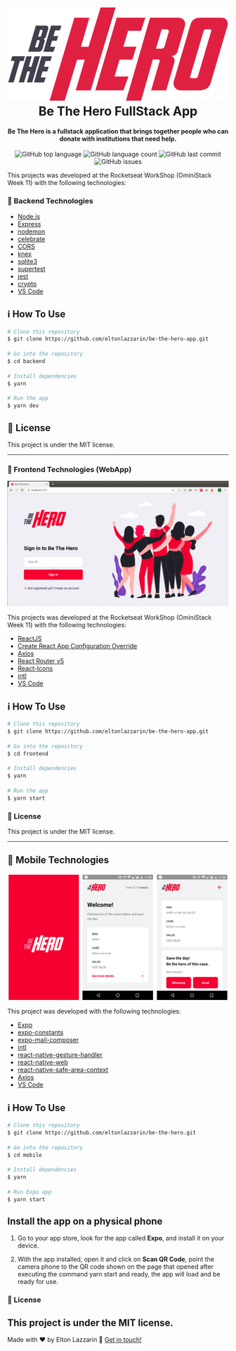 <h1 align="center">
    <img alt="GoBarber" src="https://github.com/eltonlazzarin/be-the-hero-app/blob/master/frontend/src/assets/logo.svg" />
    <br>
    Be The Hero FullStack App
</h1>

<h4 align="center">
  Be The Hero is a fullstack application that brings together people who can donate with institutions that need help.
</h4>
<p align="center">
  <img alt="GitHub top language" src="https://img.shields.io/github/languages/top/eltonlazzarin/be-the-hero-app">
  
  <img alt="GitHub language count" src="https://img.shields.io/github/languages/count/eltonlazzarin/be-the-hero-app">
  
  <img alt="GitHub last commit" src="https://img.shields.io/github/last-commit/eltonlazzarin/be-the-hero-app">
  
  <img alt="GitHub issues" src="https://img.shields.io/github/issues/eltonlazzarin/be-the-hero-app">

This projects was developed at the Rocketseat WorkShop (OminiStack Week 11) with the following technologies:

### :rocket: Backend Technologies

- [Node.js](https://nodejs.org/)
- [Express](https://expressjs.com/)
- [nodemon](https://nodemon.io/)
- [celebrate](https://github.com/arb/celebrate)
- [CORS](https://github.com/expressjs/cors)
- [knex](https://github.com/knex/knex)
- [sqlite3](https://github.com/sqlite/sqlite)
- [supertest](https://github.com/visionmedia/supertest)
- [jest](https://github.com/facebook/jest)
- [crypto](https://nodejs.org/api/crypto.html)
- [VS Code](https://code.visualstudio.com/)

## :information_source: How To Use

```bash
# Clone this repository
$ git clone https://github.com/eltonlazzarin/be-the-hero-app.git

# Go into the repository
$ cd backend

# Install dependencies
$ yarn

# Run the app
$ yarn dev
```

## :memo: License

This project is under the MIT license.

---

### :rocket: Frontend Technologies (WebApp)

<img alt="Be The Hero Web" src="https://github.com/eltonlazzarin/be-the-hero-app/blob/master/frontend/screenshot/projectactions.gif">

This projects was developed at the Rocketseat WorkShop (OminiStack Week 11) with the following technologies:

- [ReactJS](https://reactjs.org/)
- [Create React App Configuration Override](https://github.com/sharegate/craco)
- [Axios](https://github.com/axios/axios)
- [React Router v5](https://github.com/ReactTraining/react-router)
- [React-Icons](http://react-icons.github.io/react-icons/)
- [intl](https://developer.mozilla.org/en-US/docs/Web/JavaScript/Reference/Global_Objects/NumberFormat)
- [VS Code](https://code.visualstudio.com)

## :information_source: How To Use

```bash
# Clone this repository
$ git clone https://github.com/eltonlazzarin/be-the-hero-app.git

# Go into the repository
$ cd frontend

# Install dependencies
$ yarn

# Run the app
$ yarn start
```

### :memo: License

This project is under the MIT license.

---

## :rocket: Mobile Technologies

<p align="center">
<img alt="Be The Hero Mobile" src="https://github.com/eltonlazzarin/be-the-hero-app/blob/master/mobile/screenshots/mobilescreens.png">
</p>

This project was developed with the following technologies:

- [Expo](https://expo.io/)
- [expo-constants](https://docs.expo.io/versions/latest/sdk/constants/)
- [expo-mail-composer](https://docs.expo.io/versions/latest/sdk/mail-composer/)
- [intl](https://developer.mozilla.org/en-US/docs/Web/JavaScript/Reference/Global_Objects/NumberFormat)
- [react-native-gesture-handler](https://docs.expo.io/versions/latest/sdk/gesture-handler/)
- [react-native-web](https://code.visualstudio.com)
- [react-native-safe-area-context](https://docs.expo.io/versions/v33.0.0/introduction/running-in-the-browser/)
- [Axios](https://github.com/axios/axios)
- [VS Code](https://code.visualstudio.com)

## :information_source: How To Use

```bash
# Clone this repository
$ git clone https://github.com/eltonlazzarin/be-the-hero.git

# Go into the repository
$ cd mobile

# Install dependencies
$ yarn

# Run Expo app
$ yarn start
```

## Install the app on a physical phone

1. Go to your app store, look for the app called <strong>Expo</strong>, and install it on your device.

2. With the app installed, open it and click on <strong>Scan QR Code</strong>, point the camera phone to the QR code shown on the page that opened after executing the command yarn start and ready, the app will load and be ready for use.

### :memo: License

## This project is under the MIT license.

Made with ♥ by Elton Lazzarin :wave: [Get in touch!](https://www.linkedin.com/in/eltonlazzarin/)

